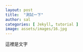 ```yaml
---
layout: post
title:  "測試一下"
author: sal
categories: [ Jekyll, tutorial ]
image: assets/images/16.jpg
---
```

這裡是文字
